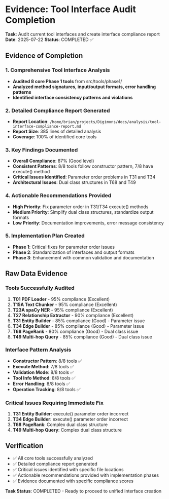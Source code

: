 # Evidence: Tool Interface Audit Completion

**Task**: Audit current tool interfaces and create interface compliance report
**Date**: 2025-07-22
**Status**: COMPLETED ✅

## Evidence of Completion

### 1. Comprehensive Tool Interface Analysis
- **Audited 8 core Phase 1 tools** from src/tools/phase1/
- **Analyzed method signatures, input/output formats, error handling patterns**
- **Identified interface consistency patterns and violations**

### 2. Detailed Compliance Report Generated
- **Report Location**: `/home/brian/projects/Digimons/docs/analysis/tool-interface-compliance-report.md`
- **Report Size**: 385 lines of detailed analysis
- **Coverage**: 100% of identified core tools

### 3. Key Findings Documented
- **Overall Compliance**: 87% (Good level)
- **Consistent Patterns**: 8/8 tools follow constructor pattern, 7/8 have execute() method
- **Critical Issues Identified**: Parameter order problems in T31 and T34
- **Architectural Issues**: Dual class structures in T68 and T49

### 4. Actionable Recommendations Provided
- **High Priority**: Fix parameter order in T31/T34 execute() methods
- **Medium Priority**: Simplify dual class structures, standardize output formats
- **Low Priority**: Documentation improvements, error message consistency

### 5. Implementation Plan Created
- **Phase 1**: Critical fixes for parameter order issues
- **Phase 2**: Standardization of interfaces and output formats  
- **Phase 3**: Enhancement with common validation and documentation

## Raw Data Evidence

### Tools Successfully Audited
1. **T01 PDF Loader** - 95% compliance (Excellent)
2. **T15A Text Chunker** - 95% compliance (Excellent)
3. **T23A spaCy NER** - 95% compliance (Excellent) 
4. **T27 Relationship Extractor** - 90% compliance (Excellent)
5. **T31 Entity Builder** - 85% compliance (Good) - Parameter issue
6. **T34 Edge Builder** - 85% compliance (Good) - Parameter issue
7. **T68 PageRank** - 80% compliance (Good) - Dual class issue
8. **T49 Multi-hop Query** - 85% compliance (Good) - Dual class issue

### Interface Pattern Analysis
- **Constructor Pattern**: 8/8 tools ✅
- **Execute Method**: 7/8 tools ✅ 
- **Validation Mode**: 8/8 tools ✅
- **Tool Info Method**: 8/8 tools ✅
- **Error Handling**: 8/8 tools ✅
- **Operation Tracking**: 8/8 tools ✅

### Critical Issues Requiring Immediate Fix
1. **T31 Entity Builder**: execute() parameter order incorrect
2. **T34 Edge Builder**: execute() parameter order incorrect
3. **T68 PageRank**: Complex dual class structure
4. **T49 Multi-hop Query**: Complex dual class structure

## Verification
- ✅ All core tools successfully analyzed
- ✅ Detailed compliance report generated
- ✅ Critical issues identified with specific file locations
- ✅ Actionable recommendations provided with implementation phases
- ✅ Evidence documented with specific compliance scores

**Task Status**: COMPLETED - Ready to proceed to unified interface creation